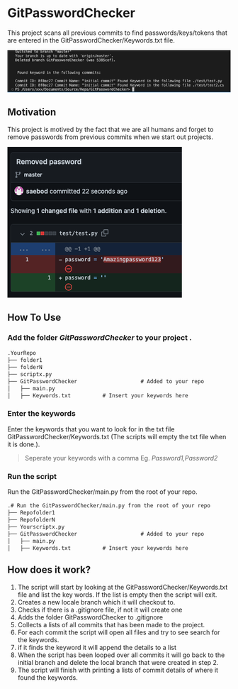 
# GitPasswordChecker

This project scans all previous commits to find passwords/keys/tokens that are entered in the GitPasswordChecker/Keywords.txt file.

![FoundKeyword](GitPasswordChecker/pic/FoundKeyword.png)

## Motivation

This project is motived by the fact that we are all humans and forget to remove passwords from previous commits when we start out projects.

![Removedpassword](GitPasswordChecker/pic/Removedpassword.png)

## How To Use

### Add the folder *GitPasswordChecker* to your project    .
    .YourRepo
    ├── folder1 
    ├── folderN 
    ├── scriptx.py 
    ├── GitPasswordChecker                    # Added to your repo
    │   ├── main.py          
    │   ├── Keywords.txt          # Insert your keywords here

### Enter the keywords
Enter the keywords that you want to look for in the txt file GitPasswordChecker/Keywords.txt (The scripts will empty the txt file when it is done.). 
> Seperate your keywords with a comma Eg. *Password1,Password2*

### Run the script
Run the GitPasswordChecker/main.py from the root of your repo.

    .# Run the GitPasswordChecker/main.py from the root of your repo
    ├── Repofolder1 
    ├── RepofolderN 
    ├── Yourscriptx.py 
    ├── GitPasswordChecker                    # Added to your repo
    │   ├── main.py          
    │   ├── Keywords.txt          # Insert your keywords here

## How does it work?

1. The script will start by looking at the GitPasswordChecker/Keywords.txt file and list the key words. If the list is empty then the script will exit.
2. Creates a new locale branch which it will checkout to.
3. Checks if there is a .gitignore file, if not it will create one
4. Adds the folder GitPasswordChecker to .gitignore
5. Collects a lists of all commits that has been made to the project.
6. For each commit the script will open all files and try to see search for the keywords.
7. if it finds the keyword it will append the details to a list
8. When the script has been looped over all commits it will go back to the initial branch and delete the local branch that were created in step 2.
9. The script will finish with printing a lists of commit details of where it found the keywords.